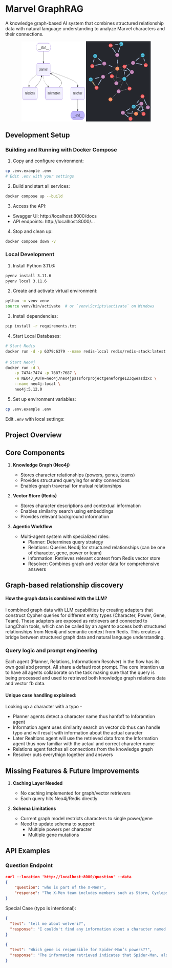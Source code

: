 # Marvel GraphRAG

A knowledge graph-based AI system that combines structured relationship data with natural language understanding to analyze Marvel characters and their connections.

<div style="display: flex; justify-content: center;">
  <img src="llm_graph.png" alt="Marvel GraphRAG Architecture" width="40%">
  <img src="knowledge_graph.png" alt="Marvel Knowledge Graph" width="40%">
</div>

## Development Setup

### Building and Running with Docker Compose

1. Copy and configure environment:

```bash
cp .env.example .env
# Edit .env with your settings
```

2. Build and start all services:

```bash
docker compose up --build
```

3. Access the API:

- Swagger UI: http://localhost:8000/docs
- API endpoints: http://localhost:8000/...

4. Stop and clean up:

```bash
docker compose down -v
```

### Local Development

1. Install Python 3.11.6:

```bash
pyenv install 3.11.6
pyenv local 3.11.6
```

2. Create and activate virtual environment:

```bash
python -m venv venv
source venv/bin/activate  # or `venv\Scripts\activate` on Windows
```

3. Install dependencies:

```bash
pip install -r requirements.txt
```

4. Start Local Databases:

```bash
# Start Redis
docker run -d -p 6379:6379 --name redis-local redis/redis-stack:latest

# Start Neo4j
docker run -d \
    -p 7474:7474 -p 7687:7687 \
    -e NEO4J_AUTH=neo4j/neo4jpassforprojectgeneforge123qweasdzxc \
    --name neo4j-local \
    neo4j:5.12.0
```

5. Set up environment variables:

```bash
cp .env.example .env
```

Edit `.env` with local settings:

## Project Overview

## Core Components

1. **Knowledge Graph (Neo4j)**

   - Stores character relationships (powers, genes, teams)
   - Provides structured querying for entity connections
   - Enables graph traversal for mutual relationships

2. **Vector Store (Redis)**

   - Stores character descriptions and contextual information
   - Enables similarity search using embeddings
   - Provides relevant background information

3. **Agentic Workflow**
   - Multi-agent system with specialized roles:
     - Planner: Determines query strategy
     - Relations: Queries Neo4j for structured relationships (can be one of character, gene, power or team)
     - Information: Retrieves relevant context from Redis vector store
     - Resolver: Combines graph and vector data for comprehensive answers

## Graph-based relationship discovery

#### How the graph data is combined with the LLM?

I combined graph data with LLM capabilities by creating adapters that construct Cypher queries for different entity types (Character, Power, Gene, Team). These adapters are exposed as retrievers and connected to LangChain tools, which can be called by an agent to access both structured relationships from Neo4j and semantic context from Redis. This creates a bridge between structured graph data and natural language understanding.

### Query logic and prompt engineering

Each agent (Planner, Relations, Informationm Resolver) in the flow has its own goal abd prompt. All share a defautl root prompt.
The core intention us to have all agents collaborate on the task making sure that the query is being processed and used to retrieved both knowledge graph relations data and vector fb data.

#### Unique case handling explained:

Looking up a character with a typo -

- Planner agents detect a character name thus hanfoff to Inforamtion agent
- Information agent uses similarity search on vector db thus can handle typo and will result with information about the actual caracter
- Later Realtions agent will use the retrieved data from the Information agent thus now familiar with the actaul and correct character name
- Relations agent fetches all connections from the knowledge graph
- Resolver puts everythign together and answers

## Missing Features & Future Improvements

1. **Caching Layer Needed**

   - No caching implemented for graph/vector retrievers
   - Each query hits Neo4j/Redis directly

2. **Schema Limitations**
   - Current graph model restricts characters to single power/gene
   - Need to update schema to support:
     - Multiple powers per character
     - Multiple gene mutations

## API Examples

### Question Endpoint

```json
curl --location 'http://localhost:8000/question' --data
{
	"question": "who is part of the X-Men?",
	"response": "The X-Men team includes members such as Storm, Cyclops, and Wolverine. They possess powers like weather control, optic blast, and regeneration, respectively. The team is associated with the mutant X-gene, which grants them their unique abilities."
}
```

Special Case (typo is intentional):

```json
{
  "text": "tell me about welveri?",
  "response": "I couldn't find any information about a character named \"Welveri.\" However, I did find information about \"Wolverine,\" also known as Logan. If you meant Wolverine, here is some information:\n\n- Wolverine is one of the most complex figures in the Marvel Universe, known for his mysterious and shadowy past.\n- He has endured countless conflicts, including world wars and clandestine missions as part of covert operations like Weapon X.\n- His skeleton is famously bonded with adamantium, one of the strongest metals in existence, making him nearly indestructible.\n- Known for his gruff demeanor, fierce loyalty, and a strong sense of justice, Wolverine often struggles internally with his violent tendencies and memories of a traumatic past.\n- He has traveled globally, mastering various martial arts and combat techniques, and maintains a deep connection to Japanese culture.\n- Despite his rough exterior, Wolverine frequently displays compassion and empathy, especially toward young mutants and teammates he mentors.\n- His gritty nature and rebellious attitude often put him at odds with authority, yet those close to him know him as honorable and courageous, willing to sacrifice everything for those he cares about.\n\nIf you were referring to a different character, please provide more details or check the spelling."
}
```

```json
{
  "text": "Which gene is responsible for Spider-Man’s powers??",
  "response": "The information retrieved indicates that Spider-Man, also known as Peter Parker, has powers such as \"spider-sense and wall-crawling,\" which are related to a \"spider-toxin mutation.\" This mutation is likely responsible for his powers. Additionally, Spider-Man is associated with the Avengers team, sharing connections with characters like Doctor Strange, Black Panther, Hulk, Captain America, and Iron Man."
}
```
